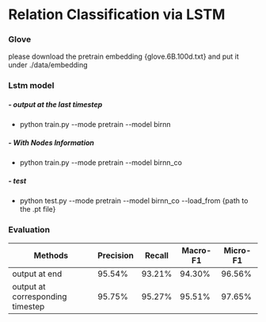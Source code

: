 # Relation Classification via LSTM
### Glove
please download the pretrain embedding {glove.6B.100d.txt} and put it under ./data/embedding

### Lstm model
##### - output at the last timestep
- python train.py --mode pretrain --model birnn
##### - With Nodes Information
- python train.py --mode pretrain --model birnn_co
##### - test
- python test.py --mode pretrain --model birnn_co --load_from {path to the .pt file}
### Evaluation
|Methods|Precision|Recall|Macro-F1|Micro-F1
|---|---|---|---|---
|output at end|95.54%|93.21%|94.30%|96.56%
|output at corresponding timestep|95.75%|95.27%|95.51%|97.65%


